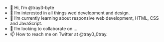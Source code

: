 - 👋 Hi, I’m @tray3-byte
- 👀 I’m interested in all things wed development and design.
- 🌱 I’m currently learning about responsive web development, HTML, CSS and JavaScript.
- 💞️ I’m looking to collaborate on ...
- 📫 How to reach me on Twitter at @tray0_0tray.

<!---
tray3-byte/tray3-byte is a ✨ special ✨ repository because its `README.md` (this file) appears on your GitHub profile.
You can click the Preview link to take a look at your changes.
--->
